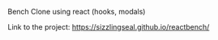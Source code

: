 Bench Clone using react (hooks, modals)

Link to the project: https://sizzlingseal.github.io/reactbench/
